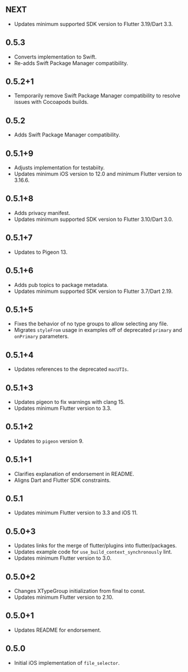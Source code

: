 ## NEXT

- Updates minimum supported SDK version to Flutter 3.19/Dart 3.3.

## 0.5.3

- Converts implementation to Swift.
- Re-adds Swift Package Manager compatibility.

## 0.5.2+1

- Temporarily remove Swift Package Manager compatibility to resolve issues with Cocoapods builds.

## 0.5.2

- Adds Swift Package Manager compatibility.

## 0.5.1+9

- Adjusts implementation for testabiity.
- Updates minimum iOS version to 12.0 and minimum Flutter version to 3.16.6.

## 0.5.1+8

- Adds privacy manifest.
- Updates minimum supported SDK version to Flutter 3.10/Dart 3.0.

## 0.5.1+7

- Updates to Pigeon 13.

## 0.5.1+6

- Adds pub topics to package metadata.
- Updates minimum supported SDK version to Flutter 3.7/Dart 2.19.

## 0.5.1+5

- Fixes the behavior of no type groups to allow selecting any file.
- Migrates `styleFrom` usage in examples off of deprecated `primary` and `onPrimary` parameters.

## 0.5.1+4

- Updates references to the deprecated `macUTIs`.

## 0.5.1+3

- Updates pigeon to fix warnings with clang 15.
- Updates minimum Flutter version to 3.3.

## 0.5.1+2

- Updates to `pigeon` version 9.

## 0.5.1+1

- Clarifies explanation of endorsement in README.
- Aligns Dart and Flutter SDK constraints.

## 0.5.1

- Updates minimum Flutter version to 3.3 and iOS 11.

## 0.5.0+3

- Updates links for the merge of flutter/plugins into flutter/packages.
- Updates example code for `use_build_context_synchronously` lint.
- Updates minimum Flutter version to 3.0.

## 0.5.0+2

- Changes XTypeGroup initialization from final to const.
- Updates minimum Flutter version to 2.10.

## 0.5.0+1

- Updates README for endorsement.

## 0.5.0

- Initial iOS implementation of `file_selector`.
